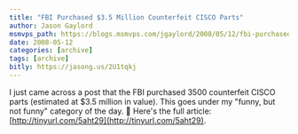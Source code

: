 ```yaml
---
title: "FBI Purchased $3.5 Million Counterfeit CISCO Parts"
author: Jason Gaylord
msmvps_path: https://blogs.msmvps.com/jgaylord/2008/05/12/fbi-purchased-3-5-million-counterfeit-cisco-parts/
date: 2008-05-12
categories: [archive]
tags: [archive]
bitly: https://jasong.us/2U1tqkj
---
```


I just came across a post that the FBI purchased 3500 counterfeit CISCO parts (estimated at $3.5 million in value). This goes under my "funny, but not funny" category of the day. 🙂 Here's the full article: [http://tinyurl.com/5aht29](http://tinyurl.com/5aht29).